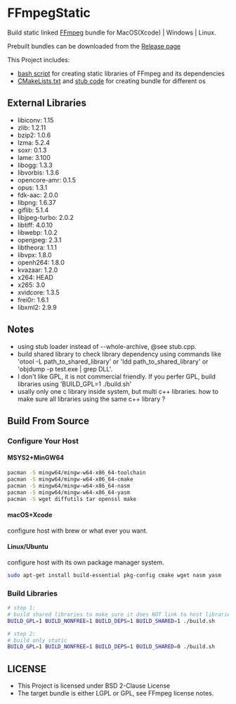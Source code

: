 # FFmpegStatic 

Build static linked [FFmpeg](https://ffmpeg.org/) bundle for MacOS(Xcode) | Windows | Linux. 

Prebuilt bundles can be downloaded from the [Release page](https://github.com/mtdcy/FFmpegStatic/releases)

This Project includes:

- [bash script](build.sh) for creating static libraries of FFmpeg and its dependencies
- [CMakeLists.txt](CMakeLists.txt) and [stub code](stub.cpp) for creating bundle for different os

## External Libraries

* libiconv: 1.15
* zlib: 1.2.11
* bzip2: 1.0.6
* lzma: 5.2.4
* soxr: 0.1.3
* lame: 3.100
* libogg: 1.3.3
* libvorbis: 1.3.6
* opencore-amr: 0.1.5
* opus: 1.3.1
* fdk-aac: 2.0.0
* libpng: 1.6.37
* giflib: 5.1.4
* libjpeg-turbo: 2.0.2
* libtiff: 4.0.10
* libwebp: 1.0.2
* openjpeg: 2.3.1
* libtheora: 1.1.1
* libvpx: 1.8.0
* openh264: 1.8.0
* kvazaar: 1.2.0
* x264: HEAD
* x265: 3.0
* xvidcore: 1.3.5
* frei0r: 1.6.1
* libxml2: 2.9.9

## Notes

- using stub loader instead of --whole-archive, @see stub.cpp.
- build shared library to check library dependency using commands like 'otool -L path_to_shared_library' or 'ldd path_to_shared_library' or 'objdump -p test.exe | grep DLL'.
- I don't like GPL, it is not commercial friendly. If you perfer GPL, build libraries using 'BUILD_GPL=1 ./build.sh'
- usally only one c library inside system, but multi c++ libraries. how to make sure all libraries using the same c++ library ?

## Build From Source

### Configure Your Host

#### MSYS2+MinGW64

```bash
pacman -S mingw64/mingw-w64-x86_64-toolchain
pacman -S mingw64/mingw-w64-x86_64-cmake
pacman -S mingw64/mingw-w64-x86_64-nasm
pacman -S mingw64/mingw-w64-x86_64-yasm
pacman -S wget diffutils tar openssl make
```

#### macOS+Xcode

configure host with brew or what ever you want. 

#### Linux/Ubuntu

configure host with its own package manager system.
```bash
sudo apt-get install build-essential pkg-config cmake wget nasm yasm
```

### Build Libraries

```bash
# step 1:
# build shared libraries to make sure it does NOT link to host libraries
BUILD_GPL=1 BUILD_NONFREE=1 BUILD_DEPS=1 BUILD_SHARED=1 ./build.sh

# step 2:
# build only static 
BUILD_GPL=1 BUILD_NONFREE=1 BUILD_DEPS=1 BUILD_SHARED=0 ./build.sh
```

## LICENSE

* This Project is licensed under BSD 2-Clause License
* The target bundle is either LGPL or GPL, see FFmpeg license notes.

